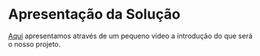 # Apresentação da Solução

[Aqui](https://github.com/ICEI-PUC-Minas-PMV-ADS/pmv-ads-2024-2-e2-proj-int-t7-portal-catolicos-do-brasil/blob/main/presentation/Video%20Introdu%C3%A7%C3%A3o%20Portal%20Cat%C3%B3lico%20do%20Brasil.zip) apresentamos através de um pequeno vídeo a introdução do que será o nosso projeto.
